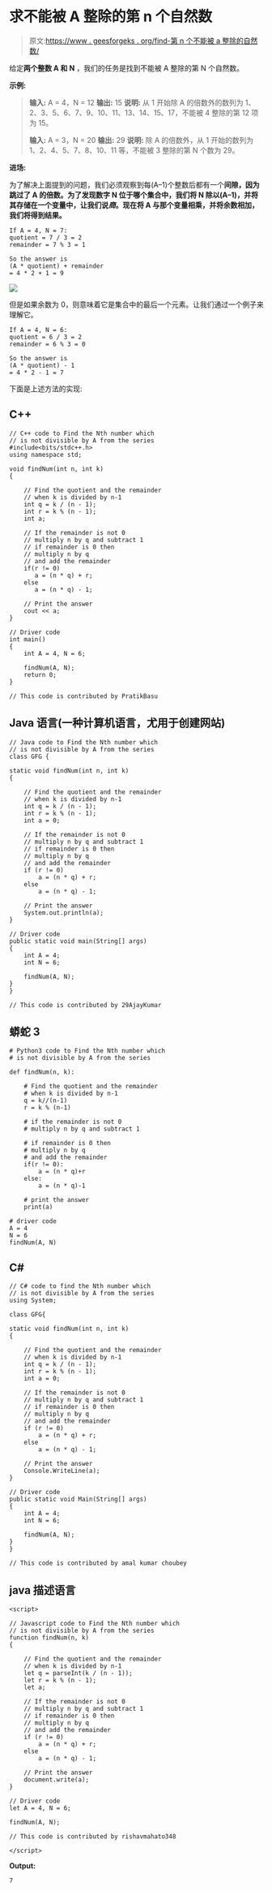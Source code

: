 # 求不能被 A 整除的第 n 个自然数

> 原文:[https://www . geesforgeks . org/find-第 n 个不能被 a 整除的自然数/](https://www.geeksforgeeks.org/find-the-nth-natural-number-which-is-not-divisible-by-a/)

给定**两个整数 A 和 N** ，我们的任务是找到不能被 A 整除的第 N 个自然数。

**示例:**

> **输入:** A = 4，N = 12
> **输出:** 15
> **说明:**
> 从 1 开始除 A 的倍数外的数列为 1、2、3、5、6、7、9、10、11、13、14、15、17，不能被 4 整除的第 12 项为 15。
> 
> **输入:** A = 3，N = 20
> **输出:** 29
> **说明:**
> 除 A 的倍数外，从 1 开始的数列为 1、2、4、5、7、8、10、11 等，不能被 3 整除的第 N 个数为 29。

**进场:**

为了解决上面提到的问题，我们必须观察到每(A–1)个整数后都有一个**间隙，因为跳过了 A 的倍数。为了发现数字 N 位于哪个集合中，我们将 N 除以(A–1)，并将其存储在一个变量中，让我们说*商*。现在将 A 与那个变量相乘，并将余数相加，我们将得到结果。**

```
If A = 4, N = 7:
quotient = 7 / 3 = 2 
remainder = 7 % 3 = 1

So the answer is 
(A * quotient) + remainder 
= 4 * 2 + 1 = 9
```

![](img/bde764701779a19bfa385b8fe6ee1ea3.png)

但是如果余数为 0，则意味着它是集合中的最后一个元素。让我们通过一个例子来理解它。

```
If A = 4, N = 6:
quotient = 6 / 3 = 2 
remainder = 6 % 3 = 0

So the answer is 
(A * quotient) - 1 
= 4 * 2 - 1 = 7
```

下面是上述方法的实现:

## C++

```
// C++ code to Find the Nth number which
// is not divisible by A from the series
#include<bits/stdc++.h>
using namespace std;

void findNum(int n, int k)
{

    // Find the quotient and the remainder
    // when k is divided by n-1
    int q = k / (n - 1);
    int r = k % (n - 1);
    int a;

    // If the remainder is not 0
    // multiply n by q and subtract 1
    // if remainder is 0 then
    // multiply n by q
    // and add the remainder
    if(r != 0)
       a = (n * q) + r;
    else
       a = (n * q) - 1;

    // Print the answer
    cout << a;
}

// Driver code
int main()
{
    int A = 4, N = 6;

    findNum(A, N);
    return 0;
}

// This code is contributed by PratikBasu
```

## Java 语言(一种计算机语言，尤用于创建网站)

```
// Java code to Find the Nth number which
// is not divisible by A from the series
class GFG {

static void findNum(int n, int k)
{

    // Find the quotient and the remainder
    // when k is divided by n-1
    int q = k / (n - 1);
    int r = k % (n - 1);
    int a = 0;

    // If the remainder is not 0
    // multiply n by q and subtract 1
    // if remainder is 0 then
    // multiply n by q
    // and add the remainder
    if (r != 0)
        a = (n * q) + r;
    else
        a = (n * q) - 1;

    // Print the answer
    System.out.println(a);
}

// Driver code
public static void main(String[] args)
{
    int A = 4;
    int N = 6;

    findNum(A, N);
}
}

// This code is contributed by 29AjayKumar
```

## 蟒蛇 3

```
# Python3 code to Find the Nth number which
# is not divisible by A from the series

def findNum(n, k):

    # Find the quotient and the remainder
    # when k is divided by n-1
    q = k//(n-1)
    r = k % (n-1)

    # if the remainder is not 0
    # multiply n by q and subtract 1

    # if remainder is 0 then
    # multiply n by q
    # and add the remainder
    if(r != 0):
        a = (n * q)+r
    else:
        a = (n * q)-1

    # print the answer
    print(a)

# driver code
A = 4
N = 6
findNum(A, N)
```

## C#

```
// C# code to find the Nth number which
// is not divisible by A from the series
using System;

class GFG{

static void findNum(int n, int k)
{

    // Find the quotient and the remainder
    // when k is divided by n-1
    int q = k / (n - 1);
    int r = k % (n - 1);
    int a = 0;

    // If the remainder is not 0
    // multiply n by q and subtract 1
    // if remainder is 0 then
    // multiply n by q
    // and add the remainder
    if (r != 0)
        a = (n * q) + r;
    else
        a = (n * q) - 1;

    // Print the answer
    Console.WriteLine(a);
}

// Driver code
public static void Main(String[] args)
{
    int A = 4;
    int N = 6;

    findNum(A, N);
}
}

// This code is contributed by amal kumar choubey
```

## java 描述语言

```
<script>

// Javascript code to Find the Nth number which
// is not divisible by A from the series
function findNum(n, k)
{

    // Find the quotient and the remainder
    // when k is divided by n-1
    let q = parseInt(k / (n - 1));
    let r = k % (n - 1);
    let a;

    // If the remainder is not 0
    // multiply n by q and subtract 1
    // if remainder is 0 then
    // multiply n by q
    // and add the remainder
    if (r != 0)
        a = (n * q) + r;
    else
        a = (n * q) - 1;

    // Print the answer
    document.write(a);
}

// Driver code
let A = 4, N = 6;

findNum(A, N);

// This code is contributed by rishavmahato348

</script>
```

**Output:** 

```
7
```
